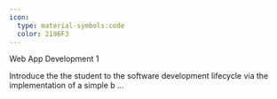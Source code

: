 ```yaml
---
icon:
  type: material-symbols:code
  color: 2196F3
---
```


Web App Development 1

Introduce the the student to the software development lifecycle via the implementation of a simple b ... 
